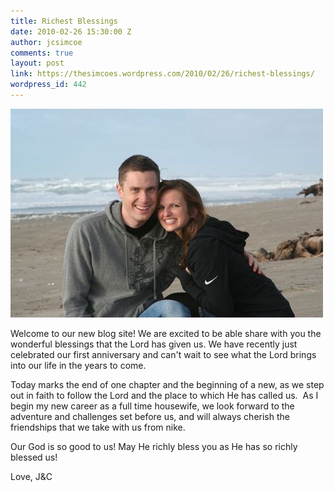 ```yaml
---
title: Richest Blessings
date: 2010-02-26 15:30:00 Z
author: jcsimcoe
comments: true
layout: post
link: https://thesimcoes.wordpress.com/2010/02/26/richest-blessings/
wordpress_id: 442
---
```


![](/public/assets/tumblr_l022g23tXH1qb8l8q.jpg)

Welcome to our new blog site! We are excited to be able share with you the wonderful blessings that the Lord has given us. We have recently just celebrated our first anniversary and can't wait to see what the Lord brings into our life in the years to come.

Today marks the end of one chapter and the beginning of a new, as we step out in faith to follow the Lord and the place to which He has called us.  As I begin my new career as a full time housewife, we look forward to the adventure and challenges set before us, and will always cherish the friendships that we take with us from nike.

Our God is so good to us! May He richly bless you as He has so richly blessed us!

Love, J&C
